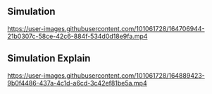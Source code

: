 ## Simulation 
https://user-images.githubusercontent.com/101061728/164706944-21b0307c-58ce-42c6-884f-534d0d18e9fa.mp4



## Simulation Explain
https://user-images.githubusercontent.com/101061728/164889423-9b0f4486-437a-4c1d-a6cd-3c42ef81be5a.mp4

  

